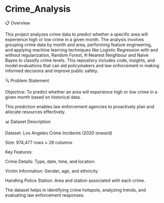 # Crime_Analysis

📋 Overview

This project analyzes crime data to predict whether a specific area will experience high or low crime in a given month. The analysis involves grouping crime data by month and area, performing feature engineering, and applying machine learning techniques like Logistic Regression with and without regularization, Random Forest, K-Nearest Neighbour and Naive Bayes to classify crime levels. This repository includes code, insights, and model evaluations that can aid policymakers and law enforcement in making informed decisions and improve public safety.


🔍 Problem Statement

Objective: To predict whether an area will experience high or low crime in a given month based on historical data.

This prediction enables law enforcement agencies to proactively plan and allocate resources effectively.


📊 Dataset Description

Dataset: Los Angeles Crime Incidents (2020 onward)

Size: 974,477 rows × 28 columns

Key Features:

Crime Details: Type, date, time, and location.

Victim Information: Gender, age, and ethnicity.

Handling Police Station: Area and station associated with each crime.

The dataset helps in identifying crime hotspots, analyzing trends, and evaluating law enforcement responses.



